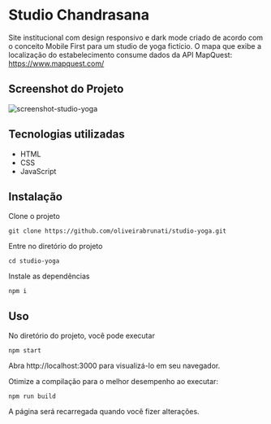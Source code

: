 # Studio Chandrasana

Site institucional com design responsivo e dark mode criado de acordo com o conceito Mobile First para um studio de yoga fictício. O mapa que exibe a localização do estabelecimento consume dados da API MapQuest: https://www.mapquest.com/

## Screenshot do Projeto
 
![screenshot-studio-yoga](https://user-images.githubusercontent.com/98422749/208782489-adc4863e-0fd2-424b-bbc1-a230aa6b1b48.PNG)

## Tecnologias utilizadas

- HTML
- CSS
- JavaScript 

## Instalação
Clone o projeto
```    
git clone https://github.com/oliveirabrunati/studio-yoga.git
```

Entre no diretório do projeto
```
cd studio-yoga
```

Instale as dependências
```
npm i
```

## Uso
No diretório do projeto, você pode executar
```
npm start
```

Abra http://localhost:3000 para visualizá-lo em seu navegador.

Otimize a compilação para o melhor desempenho ao executar:
```
npm run build
```
A página será recarregada quando você fizer alterações.

